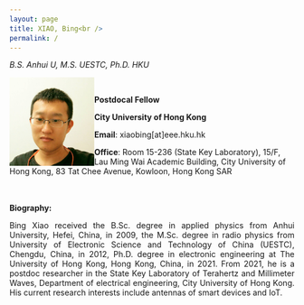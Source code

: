 ```yaml
---
layout: page
title: XIAO, Bing<br />
permalink: /
---
```

*B.S. Anhui U, M.S. UESTC, Ph.D. HKU*<br />

<img src="images/a/photo.jpg" width="150px" align="left" alt="图片描述"><br />  

   **Postdocal Fellow**<br /> 

   **City University of Hong Kong**<br />  

   **Email**: xiaobing[at]eee.hku.hk<br /> 
   
**Office**: Room 15-236 (State Key Laboratory), 15/F, Lau Ming Wai Academic Building, City University of Hong Kong, 83 Tat Chee Avenue, Kowloon, Hong Kong SAR<br />     
<br /> 

**Biography:**
<div style="text-align:justify;">
Bing Xiao received the B.Sc. degree in applied physics from Anhui University, Hefei, China, in 2009, the M.Sc. degree in radio physics from University of Electronic Science and Technology of China (UESTC), Chengdu, China, in 2012, Ph.D. degree in electronic engineering at The University of Hong Kong, Hong Kong, China, in 2021. From 2021, he is a postdoc researcher in the State Key Laboratory of Terahertz and Millimeter Waves, Department of electrical engineering, City University of Hong Kong. His current research interests include antennas of smart devices and IoT.<br />
<br />   

</div>








